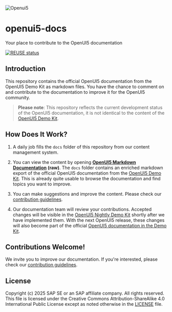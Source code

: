 ![Openui5](media/openui5.png)

# openui5-docs

Your place to contribute to the OpenUI5 documentation

[![REUSE status](https://api.reuse.software/badge/github.com/SAP/openui5-docs)](https://api.reuse.software/info/github.com/SAP/openui5-docs)

## Introduction

This repository contains the official OpenUI5 documentation from the OpenUI5 Demo Kit as markdown files. You have the chance to comment on and contribute to the documentation to improve it for the OpenUI5 community.

>**Please note**: This repository reflects the current development status of the OpenUI5 documentation, it is not identical to the content of the [OpenUI5 Demo Kit](https://sdk.openui5.org/topic).

## How Does It Work?

1. A daily job fills the `docs` folder of this repository from our content management system.

2. You can view the content by opening **[OpenUI5 Markdown Documentation](docs/index.md) (raw)**. The `docs` folder contains an enriched markdown export of the official OpenUI5 documentation from the [OpenUI5 Demo Kit](https://sdk.openui5.org/topic). This is already quite usable to browse the documentation and find topics you want to improve.

3. You can make suggestions and improve the content. Please check our [contribution guidelines](CONTRIBUTING.md).

4. Our documentation team will review your contributions. Accepted changes will be visible in the [OpenUI5 Nightly Demo Kit](https://sdk.openui5.org/nightly/#/topic) shortly after we have implemented them. With the next OpenUI5 release, these changes will also become part of the official [OpenUI5 documentation in the Demo Kit](https://sdk.openui5.org/topic).

## Contributions Welcome!

We invite you to improve our documentation. If you're interested, please check our [contribution guidelines](CONTRIBUTING.md).

## License

Copyright (c) 2025 SAP SE or an SAP affiliate company. All rights reserved.
This file is licensed under the Creative Commons Attribution-ShareAlike 4.0 International Public License except as noted otherwise in the [LICENSE](/LICENSE) file.
